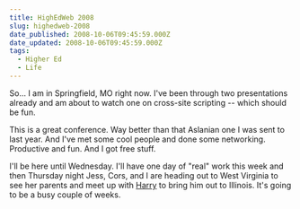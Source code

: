 ```yaml
---
title: HighEdWeb 2008
slug: highedweb-2008
date_published: 2008-10-06T09:45:59.000Z
date_updated: 2008-10-06T09:45:59.000Z
tags:
  - Higher Ed
  - Life
---
```


So... I am in Springfield, MO right now. I've been through two presentations already and am about to watch one on cross-site scripting -- which should be fun.

This is a great conference. Way better than that Aslanian one I was sent to last year. And I've met some cool people and done some networking. Productive and fun. And I got free stuff.

I'll be here until Wednesday. I'll have one day of "real" work this week and then Thursday night Jess, Cors, and I are heading out to West Virginia to see her parents and meet up with [Harry](http://mynameisharry.tumblr.com) to bring him out to Illinois. It's going to be a busy couple of weeks.
